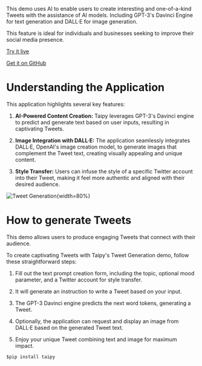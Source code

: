 This demo uses AI to enable users to create interesting and 
one-of-a-kind Tweets with the assistance of AI models. Including GPT-3's Davinci Engine for text 
generation and DALL·E for image generation. 

This feature is ideal 
for individuals and businesses seeking to improve their social media presence.

[Try it live](https://tweet-generation.taipy.cloud/) 

[Get it on GitHub](https://github.com/Avaiga/demo-tweet-generation)

# Understanding the Application
This application highlights several key features:

1. **AI-Powered Content Creation:** Taipy leverages GPT-3's
    Davinci engine to predict and generate text based on user inputs,
    resulting in captivating Tweets.

2. **Image Integration with DALL·E:** The application seamlessly
    integrates DALL·E, OpenAI's image creation model, to generate images
    that complement the Tweet text, creating visually appealing and unique content.

3. **Style Transfer:** Users can infuse the style of a specific
    Twitter account into their Tweet, making it feel more authentic and aligned with their 
    desired audience.

![Tweet Generation](images/tweet-generation.){width=80%}

# How to generate Tweets
This demo allows users to produce engaging Tweets that connect with their audience.

To create captivating Tweets with Taipy's Tweet Generation demo, follow these straightforward steps:

1. Fill out the text prompt creation form, including the topic, optional mood parameter, and a 
Twitter account for style transfer.

2. It will generate an instruction to write a Tweet based on your input.
3. The GPT-3 Davinci engine predicts the next word tokens, generating a Tweet.

4. Optionally, the application can request and display an image from DALL·E based on the generated Tweet text.

6. Enjoy your unique Tweet combining text and image for maximum impact.

```$pip install taipy```
